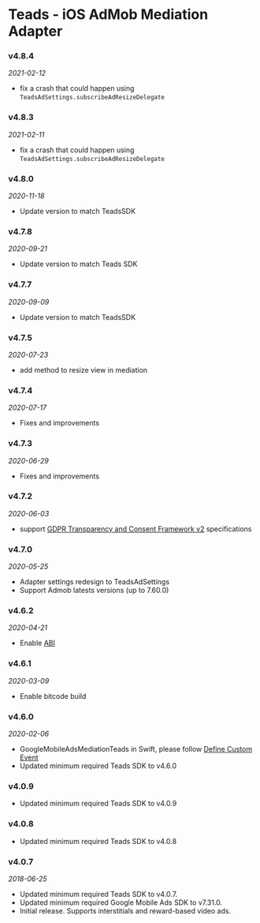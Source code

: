 # Teads - iOS AdMob Mediation Adapter

### v4.8.4
_2021-02-12_
- fix a crash that could happen using `TeadsAdSettings.subscribeAdResizeDelegate`

### v4.8.3
_2021-02-11_
- fix a crash that could happen using `TeadsAdSettings.subscribeAdResizeDelegate`

### v4.8.0
_2020-11-18_
- Update version to match TeadsSDK

### v4.7.8
_2020-09-21_
 - Update version to match Teads SDK

### v4.7.7
_2020-09-09_
- Update version to match TeadsSDK

### v4.7.5
_2020-07-23_
- add method to resize view in mediation

### v4.7.4
_2020-07-17_
- Fixes and improvements

### v4.7.3
_2020-06-29_
- Fixes and improvements

### v4.7.2
_2020-06-03_
- support [GDPR Transparency and Consent Framework v2](https://github.com/InteractiveAdvertisingBureau/GDPR-Transparency-and-Consent-Framework/blob/master/TCFv2/IAB%20Tech%20Lab%20-%20CMP%20API%20v2.md) specifications

### v4.7.0
_2020-05-25_
- Adapter settings redesign to TeadsAdSettings
- Support Admob latests versions (up to 7.60.0)

### v4.6.2
_2020-04-21_
- Enable [ABI](https://swift.org/blog/abi-stability-and-more/)

### v4.6.1
_2020-03-09_
- Enable bitcode build

### v4.6.0
_2020-02-06_
- GoogleMobileAdsMediationTeads in Swift, please follow [Define Custom Event](https://support.teads.tv/support/solutions/articles/36000166678-admob-google-ad-manager#defining_a_custom_event)
- Updated minimum required Teads SDK to v4.6.0

### v4.0.9
- Updated minimum required Teads SDK to v4.0.9

### v4.0.8
- Updated minimum required Teads SDK to v4.0.8

### v4.0.7
_2018-06-25_
- Updated minimum required Teads SDK to v4.0.7.
- Updated minimum required Google Mobile Ads SDK to v7.31.0.
- Initial release. Supports interstitials and reward-based video ads.
